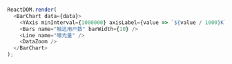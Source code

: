 
<!--start-code-->
```js

ReactDOM.render(
  <BarChart data={data}>
    <YAxis minInterval={1000000} axisLabel={value => `${value / 1000}K`} />
    <Bars name="触达用户数" barWidth={10} />
    <Line name="曝光量" />
    <DataZoom />
  </BarChart>
);


```
<!--end-code-->

